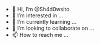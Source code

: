 - 👋 Hi, I’m @Sh4d0wsito
- 👀 I’m interested in ...
- 🌱 I’m currently learning ...
- 💞️ I’m looking to collaborate on ...
- 📫 How to reach me ...

<!---
Sh4d0wsito/Sh4d0wsito is a ✨ special ✨ repository because its `README.md` (this file) appears on your GitHub profile.
You can click the Preview link to take a look at your changes.
--->
